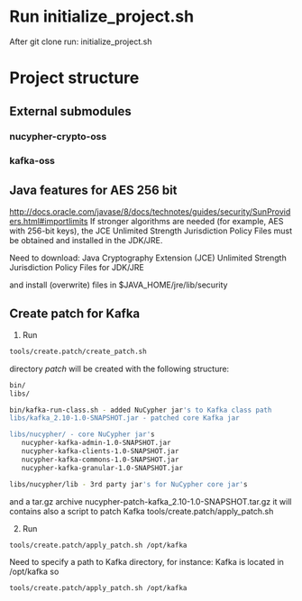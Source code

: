 # Run initialize_project.sh

After git clone run: initialize_project.sh

# Project structure


## External submodules

### nucypher-crypto-oss
### kafka-oss


## Java features for AES 256 bit

http://docs.oracle.com/javase/8/docs/technotes/guides/security/SunProviders.html#importlimits
If stronger algorithms are needed (for example, AES with 256-bit keys), the JCE Unlimited Strength Jurisdiction Policy Files must be obtained and installed in the JDK/JRE.

Need to download:
Java Cryptography Extension (JCE) Unlimited Strength Jurisdiction Policy Files for JDK/JRE

and install (overwrite) files in
$JAVA_HOME/jre/lib/security


## Create patch for Kafka

1. Run
 ```bash
tools/create.patch/create_patch.sh
```
directory *patch* will be created with the following structure:

 ```bash
 bin/
 libs/

 bin/kafka-run-class.sh - added NuCypher jar's to Kafka class path
 libs/kafka_2.10-1.0-SNAPSHOT.jar - patched core Kafka jar

 libs/nucypher/ - core NuCypher jar's
    nucypher-kafka-admin-1.0-SNAPSHOT.jar
    nucypher-kafka-clients-1.0-SNAPSHOT.jar
    nucypher-kafka-commons-1.0-SNAPSHOT.jar
    nucypher-kafka-granular-1.0-SNAPSHOT.jar

 libs/nucypher/lib - 3rd party jar's for NuCypher core jar's
 ```

and a tar.gz archive nucypher-patch-kafka_2.10-1.0-SNAPSHOT.tar.gz
it will contains also a script to patch Kafka
tools/create.patch/apply_patch.sh


2. Run

  ```bash 
tools/create.patch/apply_patch.sh /opt/kafka
 ```
 
Need to specify a path to Kafka directory, for instance: Kafka is located in /opt/kafka so 

 ```bash 
tools/create.patch/apply_patch.sh /opt/kafka
 ```


